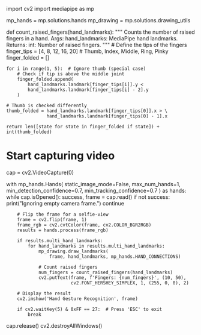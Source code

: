 import cv2
import mediapipe as mp

mp_hands = mp.solutions.hands
mp_drawing = mp.solutions.drawing_utils

def count_raised_fingers(hand_landmarks):
    """
    Counts the number of raised fingers in a hand.
    Args:
        hand_landmarks: MediaPipe hand landmarks.
    Returns:
        int: Number of raised fingers.
    """
    # Define the tips of the fingers
    finger_tips = [4, 8, 12, 16, 20]  # Thumb, Index, Middle, Ring, Pinky
    finger_folded = []
    
    for i in range(1, 5):  # Ignore thumb (special case)
        # Check if tip is above the middle joint
        finger_folded.append(
            hand_landmarks.landmark[finger_tips[i]].y <
            hand_landmarks.landmark[finger_tips[i] - 2].y
        )
    
    # Thumb is checked differently
    thumb_folded = hand_landmarks.landmark[finger_tips[0]].x > \
                   hand_landmarks.landmark[finger_tips[0] - 1].x
                   
    return len([state for state in finger_folded if state]) + int(thumb_folded)

# Start capturing video
cap = cv2.VideoCapture(0)

with mp_hands.Hands(
    static_image_mode=False,
    max_num_hands=1,
    min_detection_confidence=0.7,
    min_tracking_confidence=0.7
) as hands:
    while cap.isOpened():
        success, frame = cap.read()
        if not success:
            print("Ignoring empty camera frame.")
            continue
        
        # Flip the frame for a selfie-view
        frame = cv2.flip(frame, 1)
        frame_rgb = cv2.cvtColor(frame, cv2.COLOR_BGR2RGB)
        results = hands.process(frame_rgb)
        
        if results.multi_hand_landmarks:
            for hand_landmarks in results.multi_hand_landmarks:
                mp_drawing.draw_landmarks(
                    frame, hand_landmarks, mp_hands.HAND_CONNECTIONS)
                
                # Count raised fingers
                num_fingers = count_raised_fingers(hand_landmarks)
                cv2.putText(frame, f'Fingers: {num_fingers}', (10, 50), 
                            cv2.FONT_HERSHEY_SIMPLEX, 1, (255, 0, 0), 2)
        
        # Display the result
        cv2.imshow('Hand Gesture Recognition', frame)
        
        if cv2.waitKey(5) & 0xFF == 27:  # Press 'ESC' to exit
            break

cap.release()
cv2.destroyAllWindows()
